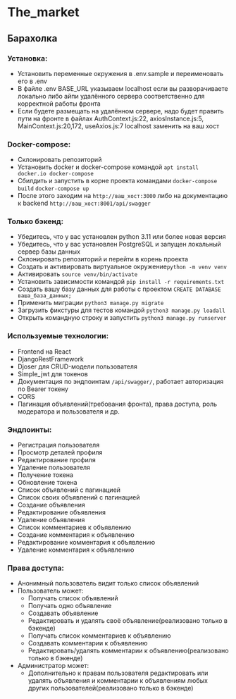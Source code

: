 # The_market

## Барахолка

### Установка:

- Установить переменные окружения в .env.sample и переименовать его в .env
- В файле .env BASE_URL указываем localhost если вы разворачиваете локально либо айпи удалённого сервера соответственно для
  корректной работы фронта
- Если будете размещать на удалённом сервере, надо будет править пути на фронте в файлах AuthContext.js:22,
  axiosInstance.js:5, MainContext.js:20,172, useAxios.js:7 localhost заменить на ваш хост

### Docker-compose:

- Склонировать репозиторий
- Установить docker и docker-compose командой ```apt install docker.io docker-compose```
- Сбилдить и запустить в корне проекта командами ```docker-compose build``` ```docker-compose up```
- После этого заходим на ```http://ваш_хост:3000``` либо на документацию к
  backend ```http://ваш_хост:8001/api/swagger```

### Только бэкенд:

- Убедитесь, что у вас установлен python 3.11 или более новая версия
- Убедитесь, что у вас установлен PostgreSQL и запущен локальный сервер базы данных
- Склонировать репозиторий и перейти в корень проекта
- Создать и активировать виртуальное окружение```python -m venv venv```
- Активировать ```source venv/bin/activate```
- Установить зависимости командой ```pip install -r requirements.txt```
- Создать вашу базу данных для работы с проектом ```CREATE DATABASE ваша_база_данных;```
- Применить миграции ```python3 manage.py migrate```
- Загрузить фикстуры для тестов командой ```python3 manage.py loadall```
- Открыть командную строку и запустить ```python3 manage.py runserver```

### Используемые технологии:

- Frontend на React
- DjangoRestFramework
- Djoser для CRUD-модели пользователя
- Simple_jwt для токенов
- Документация по эндпоинтам ```/api/swagger/```, работает авторизация по Bearer токену
- CORS
- Пагинация объявлений(требования фронта), права доступа, роль модератора и пользователя и др.

### Эндпоинты:

- Регистрация пользователя
- Просмотр деталей профиля
- Редактирование профиля
- Удаление пользователя
- Получение токена
- Обновление токена
- Список объявлений с пагинацией
- Список своих объявлений с пагинацией
- Создание объявления
- Редактирование объявления
- Удаление объявления
- Список комментариев к объявлению
- Создание комментария к объявлению
- Редактирование комментария к объявлению
- Удаление комментария к объявлению

### Права доступа:

- Анонимный пользователь видит только список объявлений
- Пользователь может:
    - Получать список объявлений
    - Получать одно объявление
    - Создавать объявление
    - Редактировать и удалять своё объявление(реализовано только в бэкенде)
    - Получать список комментариев к объявлению
    - Создавать комментарии к объявлению
    - Редактировать/удалять комментарии к объявлению(реализовано только в бэкенде)
- Администратор может:
    - Дополнительно к правам пользователя редактировать или удалять объявления и комментарии к объявлениям любых других
      пользователей(реализовано только в бэкенде)